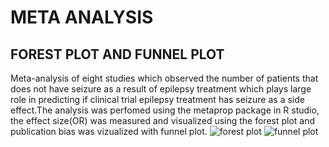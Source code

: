 # META ANALYSIS

## FOREST PLOT AND FUNNEL PLOT

Meta-analysis of eight studies which observed the number of patients that does not have seizure as a result of epilepsy treatment which plays large role in predicting if clinical trial epilepsy treatment has seizure as a side effect.The analysis was perfomed using the metaprop package in R studio, the effect size(OR) was measured and visualized using the forest plot and publication bias was vizualized with funnel plot.
![forest plot](https://user-images.githubusercontent.com/105434840/200173257-715e2b4b-ca00-48c5-9875-93b5b8340d04.png)
![funnel plot](https://user-images.githubusercontent.com/105434840/200173422-bd6d6918-2dc1-4ebe-9ced-5d21c8f6f50e.png)



